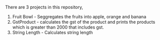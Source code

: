 There are 3 projects in this repository,
1. Fruit Bowl - Seggregates the fruits into apple, orange and banana
2. GstProduct - calculates the gst of the product and prints the products which is greater than 2000 that includes gst.
3. String Length - Calculates string length
